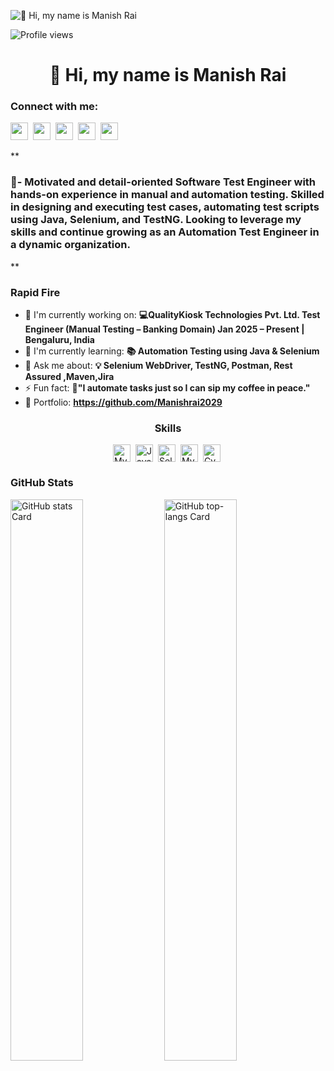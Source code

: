 ![👋 Hi, my name is Manish Rai](https://as2.ftcdn.net/v2/jpg/05/67/40/31/1000_F_567403147_WjV5fqGRjjPUkBOnXaaREKgVjZMC12M7.jpg)

![Profile views](https://komarev.com/ghpvc/?username=Manishrai2029&label=Profile%20views&color=0e75b6&style=flat)

<div id="toc">
  <ul align="center" style="list-style: none">
    <summary>
      <h1>
        👋 Hi, my name is Manish Rai
      </h1>
    </summary>
  </ul>
</div>

**<h3 align="left">Connect with me:</h3>** 
<p align="left"><a href="https://twitter.com/Sushil__SM" target="_blank"><img src="https://img.shields.io/badge/Twitter-000000?logo=X&logoColor=white" height="28" style="margin-right: 4px"></a> <a href="manishrai20000@gmail.com" target="_blank"><img src="https://img.shields.io/badge/Gmail-D14836?style=flat&logo=gmail&logoColor=white" height="28" style="margin-right: 4px"></a> <a href="https://www.facebook.com/https://www.facebook.com/share/18puJMxjtp/" target="_blank"><img src="https://img.shields.io/badge/Facebook-1877F2?style=flat&logo=facebook&logoColor=white" height="28" style="margin-right: 4px"></a> <a href="https://www.linkedin.com/in/http://www.linkedin.com/in/manish-rai-1689432a5" target="_blank"><img src="https://img.shields.io/badge/LinkedIn-0077B5?style=flat&logo=linkedin&logoColor=white" height="28" style="margin-right: 4px"></a> <a href="https://github.com/https://github.com/Manishrai2029" target="_blank"><img src="https://img.shields.io/badge/GitHub-100000?style=flat&logo=github&logoColor=white" height="28" style="margin-right: 4px"></a></p>

 **<h3 align="left">🚀- Motivated and detail-oriented Software Test Engineer with hands-on experience in manual and automation testing. Skilled in designing and executing test cases, automating test scripts using Java, Selenium, and TestNG. Looking to leverage my skills and continue growing as an Automation Test Engineer in a dynamic organization.

</h3>**

**<h3 align="left">Rapid Fire</h3>**

- 💼 I'm currently working on: **💻QualityKiosk Technologies Pvt. Ltd.  Test Engineer (Manual Testing – Banking Domain)  Jan 2025 – Present | Bengaluru, India**
- 🌱 I'm currently learning: **📚 Automation Testing using Java & Selenium**
- 💬 Ask me about: **💡 Selenium WebDriver, TestNG, Postman, Rest Assured ,Maven,Jira**
- ⚡ Fun fact: **🎢"I automate tasks just so I can sip my coffee in peace."**
- 📂 Portfolio: **<a href="https://github.com/Manishrai2029" target="_blank">https://github.com/Manishrai2029</a>**

 **<h3 align="center">Skills</h3>**

<div style="display: flex; flex-wrap: wrap; gap: 4px; justify-content: center;"><img src="https://img.shields.io/badge/MySQL-4479A1?logo=mysql&logoColor=white" height="28" alt="MySQL" style="margin-right: 4px"> <img src="https://cdn.jsdelivr.net/gh/devicons/devicon/icons/java/java-original.svg" height="28" alt="Java" style="margin-right: 4px"> <img src="https://cdn.jsdelivr.net/gh/devicons/devicon/icons/selenium/selenium-original.svg" height="28" alt="Selenium" style="margin-right: 4px"> <img src="https://cdn.jsdelivr.net/gh/devicons/devicon@latest/icons/mysql/mysql-original-wordmark.svg" height="28" alt="MySQL" style="margin-right: 4px"> <img src="https://cdn.jsdelivr.net/gh/devicons/devicon@latest/icons/cypressio/cypressio-original.svg" height="28" alt="Cypress" style="margin-right: 4px"></div>

 **<h3 align="left">GitHub Stats</h3>**

<p align="left">
  <img width="48%" src="https://github-readme-stats.vercel.app/api?username=Manishrai2029&theme=react&hide_title=false&hide_rank=false&show_icons=false&include_all_commits=false&count_private=true&line_height=23" alt="GitHub stats Card" />
  <img width="48%" src="https://github-readme-stats.vercel.app/api/top-langs?username=Manishrai2029&theme=react&hide_title=false&layout=compact&langs_count=6&hide_progress=false&card_width=400" alt="GitHub top-langs Card" />
</p>




